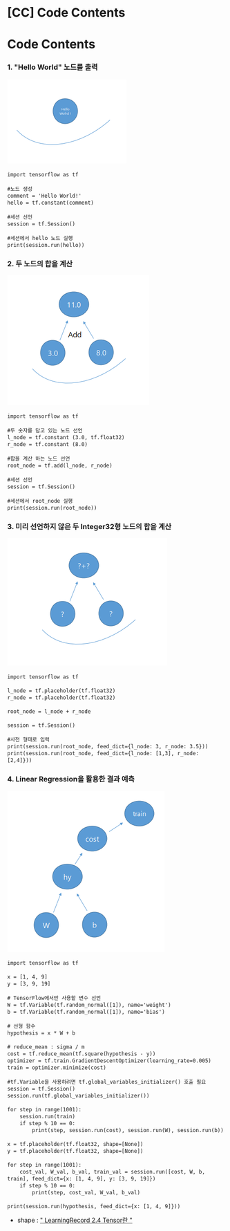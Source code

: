 [CC] Code Contents
==========================
# Code Contents
### 1. "Hello World" 노드를 출력

![HelloWolrd](./res/image/exam/HelloWorld.PNG)
<pre><code>import tensorflow as tf

#노드 생성
comment = 'Hello World!'
hello = tf.constant(comment)

#세션 선언
session = tf.Session()

#세션에서 hello 노드 실행
print(session.run(hello))
</code></pre>

### 2. 두 노드의 합을 계산

![ComputationalGraph](./res/image/exam/ComputationalGraph.PNG)
<pre><code>import tensorflow as tf

#두 숫자를 담고 있는 노드 선언
l_node = tf.constant (3.0, tf.float32)
r_node = tf.constant (8.0)

#합을 계산 하는 노드 선언
root_node = tf.add(l_node, r_node)

#세션 선언
session = tf.Session()

#세션에서 root_node 실행 
print(session.run(root_node))
</code></pre>

### 3. 미리 선언하지 않은 두 Integer32형 노드의 합을 계산 

![Placeholder](./res/image/exam/Placeholder.PNG)
<pre><code>import tensorflow as tf

l_node = tf.placeholder(tf.float32)
r_node = tf.placeholder(tf.float32)

root_node = l_node + r_node

session = tf.Session()

#사전 형태로 입력
print(session.run(root_node, feed_dict={l_node: 3, r_node: 3.5}))
print(session.run(root_node, feed_dict={l_node: [1,3], r_node: [2,4]}))
</code></pre>

### 4. Linear Regression을 활용한 결과 예측

![LinearRegression](./res/image/exam/LinearRegression.PNG)
 
<pre><code>import tensorflow as tf

x = [1, 4, 9]
y = [3, 9, 19]

# TensorFlow에서만 사용할 변수 선언
W = tf.Variable(tf.random_normal([1]), name='weight')
b = tf.Variable(tf.random_normal([1]), name='bias')

# 선형 함수
hypothesis = x * W + b

# reduce_mean : sigma / m
cost = tf.reduce_mean(tf.square(hypothesis - y))
optimizer = tf.train.GradientDescentOptimizer(learning_rate=0.005)
train = optimizer.minimize(cost)

#tf.Variable을 사용하려면 tf.global_variables_initializer() 호출 필요 
session = tf.Session()
session.run(tf.global_variables_initializer())

for step in range(1001):
    session.run(train)
    if step % 10 == 0:
        print(step, session.run(cost), session.run(W), session.run(b))

x = tf.placeholder(tf.float32, shape=[None])
y = tf.placeholder(tf.float32, shape=[None])

for step in range(1001):
    cost_val, W_val, b_val, train_val = session.run([cost, W, b, train], feed_dict={x: [1, 4, 9], y: [3, 9, 19]})
    if step % 10 == 0:
        print(step, cost_val, W_val, b_val)

print(session.run(hypothesis, feed_dict={x: [1, 4, 9]}))
</code></pre>
* shape : [" LearningRecord 2.4 Tensor란 "](https://github.com/sungwonkim-dev/MLS/blob/master/LearningRecord.md, "https://github.com/sungwonkim-dev/MLS/blob/master/LearningRecord.md")